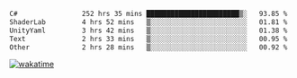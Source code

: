 <!--START_SECTION:waka-->

```txt
C#                252 hrs 35 mins ███████████████████████▒░   93.85 %
ShaderLab         4 hrs 52 mins   ▒░░░░░░░░░░░░░░░░░░░░░░░░   01.81 %
UnityYaml         3 hrs 42 mins   ▒░░░░░░░░░░░░░░░░░░░░░░░░   01.38 %
Text              2 hrs 33 mins   ▒░░░░░░░░░░░░░░░░░░░░░░░░   00.95 %
Other             2 hrs 28 mins   ▒░░░░░░░░░░░░░░░░░░░░░░░░   00.92 %
```

<!--END_SECTION:waka-->
[![wakatime](https://wakatime.com/badge/user/6c2f442e-41b4-42e3-bc06-d5d8203ad1da.svg)](https://wakatime.com/@6c2f442e-41b4-42e3-bc06-d5d8203ad1da)
